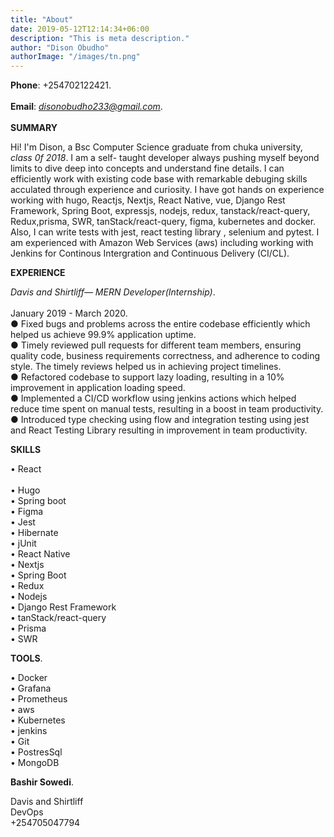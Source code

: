 ```yaml
---
title: "About"
date: 2019-05-12T12:14:34+06:00
description: "This is meta description."
author: "Dison Obudho"
authorImage: "/images/tn.png"
---
```


**Phone**: +254702122421.<br/>  
**Email**: *disonobudho233@gmail.com*.<br/>  
**SUMMARY**<br/>

Hi! I'm Dison, a Bsc Computer Science graduate from chuka university, _class 0f 2018_. I am a self- taught developer always pushing myself beyond limits to dive deep into concepts and understand fine details. I can efficiently work with existing code base with remarkable debuging skills acculated through experience and curiosity. I have got hands on experience working with hugo, Reactjs, Nextjs, React Native, vue, Django Rest Framework, Spring Boot, expressjs, nodejs, redux, tanstack/react-query, Redux,prisma, SWR, tanStack/react-query, figma, kubernetes and docker. Also, I can write tests with jest, react testing library , selenium and pytest. I am experienced with Amazon Web Services (aws) including working with Jenkins for Continous Intergration and Continuous Delivery (CI/CL).<br/>

**EXPERIENCE**<br/>

_Davis and Shirtliff— MERN Developer(Internship)_.<br/>  
January 2019 - March 2020.<br/>
● Fixed bugs and problems across the entire codebase efficiently which helped us achieve 99.9% application uptime.<br/>
● Timely reviewed pull requests for different team members, ensuring quality code, business requirements correctness, and adherence to coding style. The timely reviews helped us in achieving project timelines.<br/>
● Refactored codebase to support lazy loading, resulting in a 10% improvement in application loading speed.<br/>
● Implemented a CI/CD workflow using jenkins actions which helped reduce time spent on manual tests, resulting in a boost in team productivity.<br/>
● Introduced type checking using flow and integration testing using jest and React Testing Library resulting in improvement in team productivity.<br/>

**SKILLS**<br/>

• React<br/>  
• Hugo<br/>
• Spring boot<br/>
• Figma<br/>
• Jest<br/>
• Hibernate<br/>
• jUnit<br/>
• React Native<br/>
• Nextjs<br/>
• Spring Boot<br/>
• Redux<br/>
• Nodejs<br/>
• Django Rest Framework<br/>
• tanStack/react-query<br/>
• Prisma<br/>
• SWR<br/>

**TOOLS**.<br/>

• Docker<br/>
• Grafana<br/>
• Prometheus<br/>
• aws<br/>
• Kubernetes<br/>
• jenkins<br/>
• Git<br/>
• PostresSql<br/>
• MongoDB<br/>

**Bashir Sowedi**.<br/>

Davis and Shirtliff<br/>
DevOps<br/>
+254705047794<br/>
